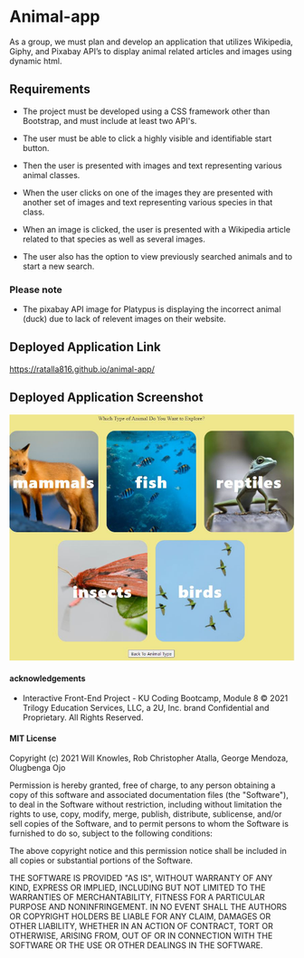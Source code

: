 # Animal-app 

As a group, we must plan and develop an application that utilizes Wikipedia, Giphy, and Pixabay API’s to display animal related articles and images using dynamic html. 


## Requirements

* The project must be developed using a CSS framework other than Bootstrap, and must include at least two API's.

* The user must be able to click a highly visible and identifiable start button. 

* Then the user is presented with images and text representing various animal classes.

* When the user clicks on one of the images they are presented with another set of images and text representing various species in that class. 

* When an image is clicked, the user is presented with a Wikipedia article related to that species as well as several images. 

* The user also has the option to view previously searched animals and to start a new search. 

### Please note

* The pixabay API image for Platypus is displaying the incorrect animal (duck) due to lack of relevent images on their website. 



## Deployed Application Link

https://ratalla816.github.io/animal-app/

## Deployed Application Screenshot

![application screenshot](./assets/images/animal-app-screenshot.JPG)

#### acknowledgements

* Interactive Front-End Project - KU Coding Bootcamp, Module 8 
© 2021 Trilogy Education Services, LLC, a 2U, Inc. 
brand Confidential and Proprietary. All Rights Reserved.

#### MIT License

Copyright (c) 2021 Will Knowles, Rob Christopher Atalla, George Mendoza, Olugbenga Ojo 

Permission is hereby granted, free of charge, to any person obtaining a copy of this software and associated documentation files (the "Software"), to deal in the Software without restriction, including without limitation the rights to use, copy, modify, merge, publish, distribute, sublicense, and/or sell copies of the Software, and to permit persons to whom the Software is furnished to do so, subject to the following conditions:

The above copyright notice and this permission notice shall be included in all copies or substantial portions of the Software.

THE SOFTWARE IS PROVIDED "AS IS", WITHOUT WARRANTY OF ANY KIND, EXPRESS OR IMPLIED, INCLUDING BUT NOT LIMITED TO THE WARRANTIES OF MERCHANTABILITY, FITNESS FOR A PARTICULAR PURPOSE AND NONINFRINGEMENT. IN NO EVENT SHALL THE AUTHORS OR COPYRIGHT HOLDERS BE LIABLE FOR ANY CLAIM, DAMAGES OR OTHER LIABILITY, WHETHER IN AN ACTION OF CONTRACT, TORT OR OTHERWISE, ARISING FROM, OUT OF OR IN CONNECTION WITH THE SOFTWARE OR THE USE OR OTHER DEALINGS IN THE SOFTWARE.
